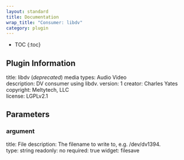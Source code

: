 ```yaml
---
layout: standard
title: Documentation
wrap_title: "Consumer: libdv"
category: plugin
---
```

* TOC
{:toc}

## Plugin Information

title: libdv (*deprecated*)
media types:
Audio  Video  
description: DV consumer using libdv.
version: 1
creator: Charles Yates
copyright: Meltytech, LLC  
license: LGPLv2.1  

## Parameters

### argument

title: File  description:
The filename to write to, e.g. /dev/dv1394.  
type: string
readonly: no
required: true
widget: filesave  

